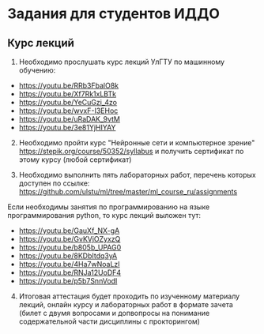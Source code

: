 # Задания для студентов ИДДО
## Курс лекций 
1. Необходимо прослушать курс лекций УлГТУ по машинному обучению:
* https://youtu.be/RRb3FbalO8k
* https://youtu.be/Xf7Rk1xLBTk
* https://youtu.be/YeCuGzi_4zo
* https://youtu.be/wvxF-I3EHoc
* https://youtu.be/uRaDAK_9vtM
* https://youtu.be/3e81YjHIYAY


2. Необходимо пройти курс "Нейронные сети и компьютерное зрение" https://stepik.org/course/50352/syllabus и получить сертификат по этому курсу (любой сертификат)

3. Необходимо выполнить пять лабораторных работ, перечень которых доступен по ссылке: https://github.com/ulstu/ml/tree/master/ml_course_ru/assignments

Если необходимы занятия по программированию на языке программирования python, то курс лекций выложен тут:
* https://youtu.be/GauXf_NX-gA
* https://youtu.be/GvKVjOZyxzQ
* https://youtu.be/b805b_UPAG0
* https://youtu.be/8KDbItdq3yA
* https://youtu.be/4Ha7wNoaLzI
* https://youtu.be/RNJa12UoDF4
* https://youtu.be/p5b7SnnVodI 

4. Итоговая аттестация будет проходить по изученному материалу лекций, онлайн курсу и лабораторных работ в формате зачета (билет с двумя вопросами и допвопросы на понимание содержательной части дисциплины с прокторингом)
